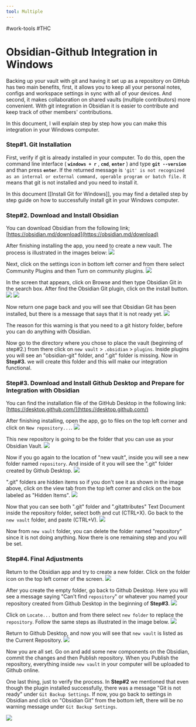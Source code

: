 ```yaml
---
tool: Multiple
---
```

#work-tools #THC 
# Obsidian-Github Integration in Windows

Backing up your vault with git and having it set up as a repository on GitHub has two main benefits, first, it allows you to keep all your personal notes, configs and workspace settings in sync with all of your devices. And second, it makes collaboration on shared vaults (multiple contributors) more convenient. With git integration in Obsidian it is easier to contribute and keep track of other members' contributions. 

In this document, I will explain step by step how you can make this integration in your Windows computer.

### Step#1. Git Installation 
First, verify if git is already installed in your computer. To do this, open the command line interface ( **`windows + r`** , **`cmd`**, **`enter`** ) and type **`git --version`** and than press **`enter`**. 
If the returned message is `'git' is not recognized as an internal or external command, operable program or batch file.` it means that git is not installed and you need to install it. 

In this document [[Install Git for Windows]], you may find a detailed step by step guide on how to successfully install git in your Windows computer.

### Step#2. Download and Install Obsidian 

You can download Obsidian from the following link; [https://obsidian.md/download](https://obsidian.md/download)

After finishing installing the app, you need to create a new vault. The process is illustrated in the images below:
![](../../images/obsidian-integration/create-vault.png)

Next, click on the settings icon in bottom left corner and from there select Community Plugins and then Turn on community plugins.
![](../../images/obsidian-integration/git-plugin.png)

In the screen that appears, click on Browse and then type Obsidian Git in the search box. After find the Obsidian Git plugin, click on the install button.
![](../../images/obsidian-integration/browse-plugins.png)
![](../../images/obsidian-integration/obsidian-git-plugin.png)

Now return one page back and you will see that Obsidian Git has been installed, but there is a message that says that it is not ready yet.
![](../../images/obsidian-integration/git-not-ready.png)

The reason for this warning is that you need to a git history folder, before you can do anything with Obsidian. 

Now go to the directory where you chose to place the vault (beginning of step#2.) from there click on `new vault` > `.obsidian` > `plugins`. Inside plugins you will see an "obsidian-git" folder, and ".git" folder is missing. Now in **Step#3.** we will create this folder and this will make our integration functional. 

### Step#3. Download and Install Github Desktop and Prepare for Integration with Obsidian

You can find the installation file of the GitHub Desktop in the following link: [https://desktop.github.com/](https://desktop.github.com/)

After finishing installing, open the app, go to files on the top left corner and click on `New repository...`.
![](../../images/obsidian-integration/new-repository.png)

This new repository is going to be the folder that you can use as your Obsidian Vault.
![](../../images/obsidian-integration/repo-creation.png)

Now if you go again to the location of "new vault", inside you will see a new folder named `repository`. And inside of it you will see the ".git" folder created by Github Desktop.
![](../../images/obsidian-integration/inside-repository-folder.png)

".git" folders are hidden items so if you don't see it as shown in the image above, click on the view tab from the top left corner and click on the box labeled as "Hidden Items".
![](../../images/obsidian-integration/view-hidden-items.png)

Now that you can see both ".git" folder and ".gitattributes" Text Document inside the repository folder, select both and cut (CTRL+X). 
Go back to the `new vault` folder, and paste (CTRL+V).
![](../../images/obsidian-integration/new-vault-modified.png)

Now from `new vault` folder, you can delete the folder named "repository" since it is not doing anything. Now there is one remaining step and you will be set.

### Step#4. Final Adjustments  

Return to the Obsidian app and try to create a new folder. Click on the folder icon on the top left corner of the screen.
![](../../images/obsidian-integration/new-folder-inside-vault.png)

After you create the empty folder, go back to Github Desktop. Here you will see a message saying "Can't find `repository`" or whatever you named your repository created from Github Desktop in the beginning of **Step#3**.
![](../../images/obsidian-integration/cant-locate-repository.png)

Click on `Locate...` button and from there select `new folder` to replace the `repository`. Follow the same steps as illustrated in the image below.
![](../../images/obsidian-integration/relocate-new-vault.png)

Return to Github Desktop, and now you will see that `new vault` is listed as the Current Repository.
![](../../images/obsidian-integration/changed-current-repository.png) 

Now you are all set. Go on and add some new components on the Obsidian, commit the changes and then Publish repository. When you Publish the repository, everything inside `new vault` in your computer will be uploaded to Github online. 

One last thing, just to verify the process. In **Step#2** we mentioned that even though the plugin installed successfully, there was a message "Git is not ready" under `Git Backup Settings`. If now, you go back to settings in Obsidian and click on "Obsidian Git" from the bottom left, there will be no warning message under `Git Backup Settings`.

![](../../images/obsidian-integration/obsidian-git-successful.png)
